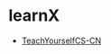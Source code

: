 # learnX

- [TeachYourselfCS-CN](https://github.com/keithnull/TeachYourselfCS-CN/blob/master/TeachYourselfCS-CN.md)
